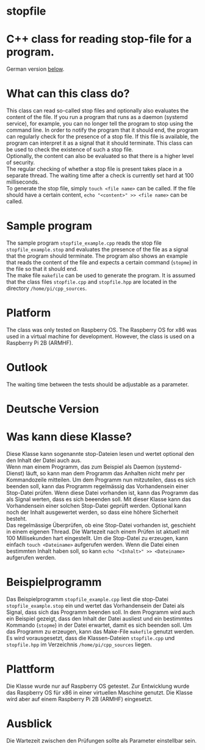 # stopfile
# C++ class for reading stop-file for a program.

German version [below](#deutsche-version).

# What can this class do?

This class can read so-called stop files and optionally also evaluates the content of the file.
If you run a program that runs as a daemon (systemd service), for example, you can no longer tell the program to stop using the command line. In order to notify the program that it should end, the program can regularly check for the presence of a stop file. If this file is available, the program can interpret it as a signal that it should terminate. This class can be used to check the existence of such a stop file.  
Optionally, the content can also be evaluated so that there is a higher level of security.  
The regular checking of whether a stop file is present takes place in a separate thread. The waiting time after a check is currently set hard at 100 milliseconds.  
To generate the stop file, simply ```touch <file name>``` can be called. If the file should have a certain content, ```echo "<content>" >> <file name>``` can be called.  

# Sample program

The sample program ```stopfile_example.cpp``` reads the stop file ```stopfile_example.stop``` and evaluates the presence of the file as a signal that the program should terminate. The program also shows an example that reads the content of the file and expects a certain command (```stopme```) in the file so that it should end.  
The make file ```makefile``` can be used to generate the program. It is assumed that the class files ```stopfile.cpp``` and ```stopfile.hpp``` are located in the directory ```/home/pi/cpp_sources```.

# Platform

The class was only tested on Raspberry OS. The Raspberry OS for x86 was used in a virtual machine for development. However, the class is used on a Raspberry Pi 2B (ARMHF).

# Outlook

The waiting time between the tests should be adjustable as a parameter. 

# Deutsche Version

# Was kann diese Klasse?

Diese Klasse kann sogenannte stop-Dateien lesen und wertet optional den den Inhalt der Datei auch aus.  
Wenn man einem Programm, das zum Beispiel als Daemon (systemd-Dienst) läuft, so kann man dem Programm das Anhalten nicht mehr per Kommandozeile mitteilen. Um dem Programm nun mitzuteilen, dass es sich beenden soll, kann das Programm regelmässig das Vorhandensein einer Stop-Datei prüfen. Wenn diese Datei vorhanden ist, kann das Programm das als Signal werten, dass es sich beeenden soll. Mit dieser Klasse kann das Vorhandensein einer solchen Stop-Datei geprüft werden. 
Optional kann noch der Inhalt ausgewertet werden, so dass eine höhere Sicherheit besteht.  
Das regelmässige Überprüfen, ob eine Stop-Datei vorhanden ist, geschieht in einem eigenen Thread. Die Wartezeit nach einem Prüfen ist aktuell mit 100 Millisekunden hart eingestellt.
Um die Stop-Datei zu erzeugen, kann einfach ```touch <Dateiname>``` aufgerufen werden. Wenn die Datei einen bestimmten Inhalt haben soll, so kann ```echo "<Inhalt>" >> <Dateiname>``` aufgerufen werden.

# Beispielprogramm

Das Beispielprogramm ```stopfile_example.cpp``` liest die stop-Datei ```stopfile_example.stop``` ein und wertet das Vorhandensein der Datei als Signal, dass sich das Programm beenden soll. In dem Programm wird auch ein Beispiel gezeigt, dass den Inhalt der Datei ausliest und ein bestimmtes Kommando (```stopme```) in der Datei erwartet, damit es sich beenden soll.
Um das Programm zu erzeugen, kann das Make-File ```makefile``` genutzt werden. Es wird vorausgesetzt, dass die Klassen-Dateien ```stopfile.cpp``` und ```stopfile.hpp``` im Verzeichnis ```/home/pi/cpp_sources``` liegen.

# Plattform

Die Klasse wurde nur auf Raspberry OS getestet. Zur Entwicklung wurde das Raspberry OS für x86 in einer virtuellen Maschine genutzt. Die Klasse wird aber auf einem Raspberry Pi 2B (ARMHF) eingesetzt.  

# Ausblick

Die Wartezeit zwischen den Prüfungen sollte als Parameter einstellbar sein.